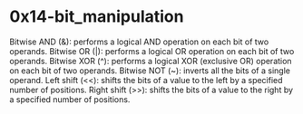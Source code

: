 # 0x14-bit_manipulation

Bitwise AND (&): performs a logical AND operation on each bit of two operands.
Bitwise OR (|): performs a logical OR operation on each bit of two operands.
Bitwise XOR (^): performs a logical XOR (exclusive OR) operation on each bit of two operands.
Bitwise NOT (~): inverts all the bits of a single operand.
Left shift (<<): shifts the bits of a value to the left by a specified number of positions.
Right shift (>>): shifts the bits of a value to the right by a specified number of positions.


